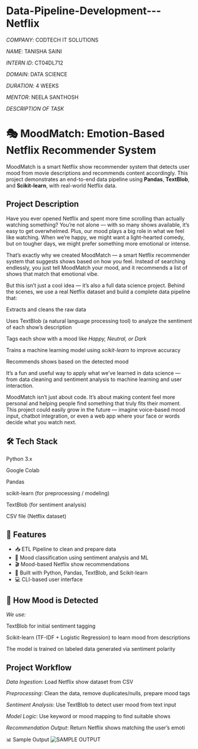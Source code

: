 # Data-Pipeline-Development---Netflix

*COMPANY*: CODTECH IT SOLUTIONS

*NAME*: TANISHA SAINI 

*INTERN ID*: CT04DL712

*DOMAIN*: DATA SCIENCE 

*DURATION*: 4 WEEKS 

*MENTOR*:  NEELA SANTHOSH  

*DESCRIPTION OF TASK*

# 🎭 MoodMatch: Emotion-Based Netflix Recommender System

MoodMatch is a smart Netflix show recommender system that detects user mood from movie descriptions and recommends content accordingly. This project demonstrates an end-to-end data pipeline using **Pandas**, **TextBlob**, and **Scikit-learn**, with real-world Netflix data.

## Project Description

Have you ever opened Netflix and spent more time scrolling than actually watching something? You’re not alone — with so many shows available, it’s easy to get overwhelmed. Plus, our mood plays a big role in what we feel like watching. When we’re happy, we might want a light-hearted comedy, but on tougher days, we might prefer something more emotional or intense.

That’s exactly why we created MoodMatch — a smart Netflix recommender system that suggests shows based on how you feel. Instead of searching endlessly, you just tell MoodMatch your mood, and it recommends a list of shows that match that emotional vibe.

But this isn’t just a cool idea — it’s also a full data science project. Behind the scenes, we use a real Netflix dataset and build a complete data pipeline that:

Extracts and cleans the raw data

Uses TextBlob (a natural language processing tool) to analyze the sentiment of each show’s description

Tags each show with a mood like *Happy, Neutral, or Dark*

Trains a machine learning model using *scikit-learn* to improve accuracy

Recommends shows based on the detected mood

It’s a fun and useful way to apply what we’ve learned in data science — from data cleaning and sentiment analysis to machine learning and user interaction.

MoodMatch isn’t just about code. It’s about making content feel more personal and helping people find something that truly fits their moment. This project could easily grow in the future — imagine voice-based mood input, chatbot integration, or even a web app where your face or words decide what you watch next.


## 🛠 Tech Stack
Python 3.x

Google Colab

Pandas

scikit-learn (for preprocessing / modeling)

TextBlob (for sentiment analysis)

CSV file (Netflix dataset)

## 📌 Features

- 📥 ETL Pipeline to clean and prepare data
- 🧠 Mood classification using sentiment analysis and ML
- 🎬 Mood-based Netflix show recommendations
- 🧪 Built with Python, Pandas, TextBlob, and Scikit-learn
- 💻 CLI-based user interface

## 🧠 How Mood is Detected

*We use:*

TextBlob for initial sentiment tagging

Scikit-learn (TF-IDF + Logistic Regression) to learn mood from descriptions

The model is trained on labeled data generated via sentiment polarity

## Project Workflow

*Data Ingestion*: Load Netflix show dataset from CSV

*Preprocessing*: Clean the data, remove duplicates/nulls, prepare mood tags

*Sentiment Analysis*: Use TextBlob to detect user mood from text input

*Model Logic*: Use keyword or mood mapping to find suitable shows

*Recommendation Output*: Return Netflix shows matching the user’s emoti

📊 Sample Output
![SAMPLE OUTPUT](https://github.com/user-attachments/assets/727d6197-0a62-48c3-b3b2-10567d243e9c)




